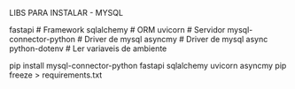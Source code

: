 LIBS PARA INSTALAR - MYSQL

fastapi                 # Framework
sqlalchemy              # ORM
uvicorn                 # Servidor
mysql-connector-python  # Driver de mysql
asyncmy                 # Driver de mysql async
python-dotenv           # Ler variaveis de ambiente

pip install mysql-connector-python fastapi sqlalchemy uvicorn asyncmy
pip freeze > requirements.txt
